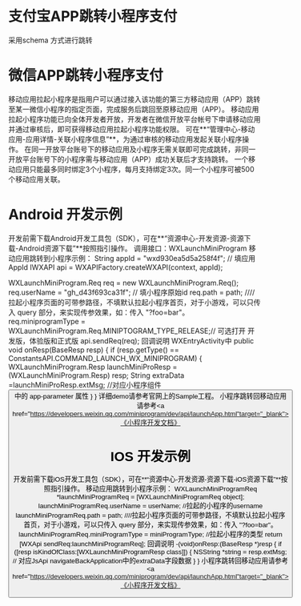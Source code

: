 # 支付宝APP跳转小程序支付
采用schema 方式进行跳转

# 微信APP跳转小程序支付

移动应用拉起小程序是指用户可以通过接入该功能的第三方移动应用（APP）跳转至某一微信小程序的指定页面，完成服务后跳回至原移动应用（APP）。
移动应用拉起小程序功能已向全体开发者开放，开发者在微信开放平台帐号下申请移动应用并通过审核后，即可获得移动应用拉起小程序功能权限。
可在**“管理中心-移动应用-应用详情-关联小程序信息”**，为通过审核的移动应用发起关联小程序操作。
在同一开放平台账号下的移动应用及小程序无需关联即可完成跳转，非同一开放平台账号下的小程序需与移动应用（APP）成功关联后才支持跳转。
一个移动应用只能最多同时绑定3个小程序，每月支持绑定3次。同一个小程序可被500个移动应用关联。
# Android 开发示例
开发前需下载Android开发工具包（SDK），可在**“资源中心-开发资源-资源下载-Android资源下载”**按照指引操作。
调用接口：WXLaunchMiniProgram 移动应用跳转到小程序示例：
String appId = "wxd930ea5d5a258f4f"; // 填应用AppId
IWXAPI api = WXAPIFactory.createWXAPI(context, appId);

WXLaunchMiniProgram.Req req = new WXLaunchMiniProgram.Req();
req.userName = "gh_d43f693ca31f"; // 填小程序原始id
req.path = path;                  ////拉起小程序页面的可带参路径，不填默认拉起小程序首页，对于小游戏，可以只传入 query 部分，来实现传参效果，如：传入 "?foo=bar"。
req.miniprogramType = WXLaunchMiniProgram.Req.MINIPTOGRAM_TYPE_RELEASE;// 可选打开 开发版，体验版和正式版
api.sendReq(req);
回调说明
WXEntryActivity中
public void onResp(BaseResp resp) {
    if (resp.getType() == ConstantsAPI.COMMAND_LAUNCH_WX_MINIPROGRAM) {
        WXLaunchMiniProgram.Resp launchMiniProResp = (WXLaunchMiniProgram.Resp) resp;
        String extraData =launchMiniProResp.extMsg; //对应小程序组件 <button open-type="launchApp"> 中的 app-parameter 属性
    }
}
详细demo请参考官网上的Sample工程。
小程序跳转回移动应用请参考<a href="https://developers.weixin.qq.com/miniprogram/dev/api/launchApp.html"target="_blank">《小程序开发文档》

# IOS 开发示例

开发前需下载iOS开发工具包（SDK），可在**“资源中心-开发资源-资源下载-iOS资源下载”**按照指引操作。
移动应用跳转到小程序示例：
WXLaunchMiniProgramReq *launchMiniProgramReq = [WXLaunchMiniProgramReq object];
launchMiniProgramReq.userName = userName;  //拉起的小程序的username
launchMiniProgramReq.path = path;    ////拉起小程序页面的可带参路径，不填默认拉起小程序首页，对于小游戏，可以只传入 query 部分，来实现传参效果，如：传入 "?foo=bar"。
launchMiniProgramReq.miniProgramType = miniProgramType; //拉起小程序的类型
return  [WXApi sendReq:launchMiniProgramReq];
回调说明
-(void)onResp:(BaseResp *)resp 
{
     if ([resp isKindOfClass:[WXLaunchMiniProgramResp class]])
     {
          NSString *string = resp.extMsg;
          // 对应JsApi navigateBackApplication中的extraData字段数据
     }
}
小程序跳转回移动应用请参考<a href="https://developers.weixin.qq.com/miniprogram/dev/api/launchApp.html"target="_blank">《小程序开发文档》

